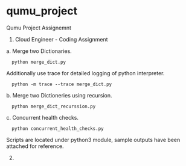 # qumu_project
Qumu Project Assignemnt

1. Cloud Engineer - Coding Assignment

  a. Merge two Dictionaries.
    
      python merge_dict.py
      
 Additionally use trace for detailed logging of python interpreter.
      
      python -m trace --trace merge_dict.py
      
   b. Merge two Dictioneries using recursion.
   
      python merge_dict_recurssion.py
      
   c. Concurrent health checks.
   
      python concurrent_health_checks.py
      
 Scripts are located under python3 module, sample outputs have been attached for reference.
 
 
 2. 
